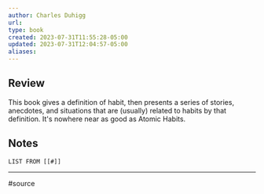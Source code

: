 ```yaml
---
author: Charles Duhigg
url: 
type: book
created: 2023-07-31T11:55:28-05:00
updated: 2023-07-31T12:04:57-05:00
aliases:
---
```

## Review
This book gives a definition of habit, then presents a series of stories, anecdotes, and situations that are (usually) related to habits by that definition. It's nowhere near as good as Atomic Habits.

## Notes
```dataview
LIST FROM [[#]]
```

---
#source 